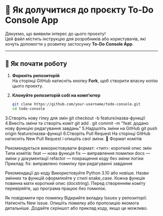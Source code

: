 # 🤝 Як долучитися до проєкту To-Do Console App

Дякуємо, що виявили інтерес до цього проєкту!  
Цей файл містить інструкцію для розробників або користувачів, які хочуть допомогти у розвитку застосунку **To-Do Console App**.

---

## 🔰 Як почати роботу

1. **Форкніть репозиторій**  
   На сторінці GitHub натисніть кнопку **Fork**, щоб створити власну копію цього проєкту.

2. **Клонуйте репозиторій собі на комп’ютер**  
   ```bash
   git clone https://github.com/your-username/todo-console.git
   cd todo-console
3.Створіть нову гілку для змін
git checkout -b feature/назва-функції
4.Внесіть зміни та створіть коміт
git add .
git commit -m "feat: додано нову функцію редагування завдань"
5.Надішліть зміни на GitHub
git push origin feature/назва-функції
6.Створіть Pull Request
На сторінці GitHub натисніть New Pull Request і опишіть свої зміни.
🧾 Формат комітів

Рекомендується використовувати формат:
<тип>: короткий опис змін
Типи комітів:
feat — нова функція
fix — виправлення помилки
docs — зміни у документації
refactor — покращення коду без зміни логіки
Приклад:
fix: виправлено помилку при редагуванні завдання

Рекомендації до коду
Використовуйте Python 3.10 або новіше.
Назви змінних та функцій оформлюйте у стилі snake_case.
Кожна функція повинна мати короткий опис (docstring).
Перед створенням коміту перевіряйте, що програма працює без помилок.

Як повідомити про помилку
Відкрийте вкладку Issues у репозиторії.
Натисніть New issue.
Опишіть помилку або пропозицію якомога детальніше.
Додайте скріншот або приклад коду, якщо це можливо.
